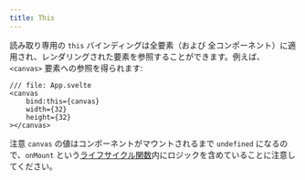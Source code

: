 ```yaml
---
title: This
---
```


読み取り専用の `this` バインディングは全要素（および 全コンポーネント）に適用され、レンダリングされた要素を参照することができます。例えば、`<canvas>` 要素への参照を得られます:

```svelte
/// file: App.svelte
<canvas
	bind:this={canvas}
	width={32}
	height={32}
></canvas>
```

注意 `canvas` の値はコンポーネントがマウントされるまで `undefined` になるので、`onMount` という[ライフサイクル関数](/tutorial/onmount)内にロジックを含めていることに注意してください。
